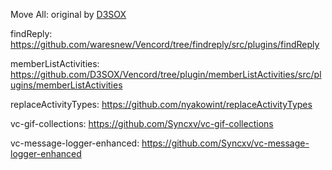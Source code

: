 Move All: original by [D3SOX](https://github.com/D3SOX/vencord-userplugins/tree/master/voiceChatUtilities)

findReply: https://github.com/waresnew/Vencord/tree/findreply/src/plugins/findReply

memberListActivities: https://github.com/D3SOX/Vencord/tree/plugin/memberListActivities/src/plugins/memberListActivities

replaceActivityTypes: https://github.com/nyakowint/replaceActivityTypes

vc-gif-collections: https://github.com/Syncxv/vc-gif-collections

vc-message-logger-enhanced: https://github.com/Syncxv/vc-message-logger-enhanced
